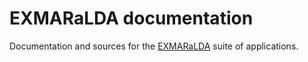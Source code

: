 # EXMARaLDA documentation
Documentation and sources for the [EXMARaLDA](https://github.com/Exmaralda-Org/exmaralda) suite of applications.
